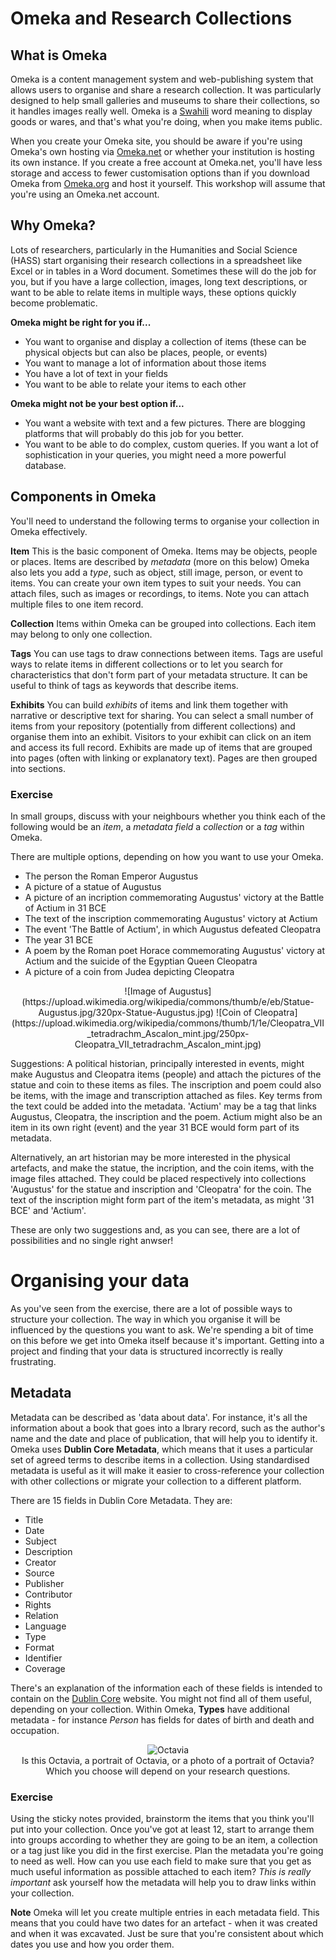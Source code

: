 # Omeka and Research Collections

## What is Omeka

Omeka is a content management system and web-publishing system that allows users to organise and share a research collection.
It was particularly designed to help small galleries and museums to share their collections, so it handles images really well.
Omeka is a [Swahili](http://swahili_english.enacademic.com/11461/omeka) word meaning to display goods or wares, and that's what you're doing, when you make items public.

When you create your Omeka site, you should be aware if you're using Omeka's own hosting via [Omeka.net](omeka.net) or whether your institution is hosting its own instance.
If you create a free account at Omeka.net, you'll have less storage and access to fewer customisation options than if you download
Omeka from [Omeka.org](omeka.org) and host it yourself. This workshop will assume that you're using an Omeka.net account.

## Why Omeka?
Lots of researchers, particularly in the Humanities and Social Science (HASS) start organising their research collections in a 
spreadsheet like Excel or in tables in a Word document. Sometimes these will do the job for you, but if you have a large collection,
images, long text descriptions, or want to be able to relate items in multiple ways, these options quickly become problematic. 

**Omeka might be right for you if...**
* You want to organise and display a collection of items (these can be physical objects but can also be places, people, or events)
* You want to manage a lot of information about those items
* You have a lot of text in your fields
* You want to be able to relate your items to each other

**Omeka might not be your best option if...**
* You want a website with text and a few pictures. There are blogging platforms that will probably do this job for you better.
* You want to be able to do complex, custom queries. If you want a lot of sophistication in your queries, you might need a more powerful database.

## Components in Omeka
You'll need to understand the following terms to organise your collection in Omeka effectively.

**Item** This is the basic component of Omeka. Items may be objects, people or places. Items are described by *metadata* (more on this below) 
Omeka also lets you add a *type*, such as object, still image, person, or event to items. You can create your own item types to suit your needs.
You can attach files, such as images or recordings, to items. Note you can attach multiple files to one item record.

**Collection** Items within Omeka can be grouped into collections. Each item may belong to only one collection.

**Tags** You can use tags to draw connections between items. Tags are useful ways to relate items in different collections or to let you search for characteristics that don't form part of your metadata structure. It can be useful to think of tags as keywords that describe items.

**Exhibits** You can build *exhibits* of items and link them together with narrative or descriptive text for sharing.
You can select a small number of items from your repository (potentially from different collections) and organise them into an exhibit.
Visitors to your exhibit can click on an item and access its full record. Exhibits are made up of items that are grouped into pages (often with linking or explanatory text). Pages are then grouped into sections.

### Exercise
In small groups, discuss with your neighbours whether you think each of the following would be an *item*, a *metadata field* a *collection* or a *tag* within Omeka.

There are multiple options, depending on how you want to use your Omeka. 

* The person the Roman Emperor Augustus
* A picture of a statue of Augustus
* A picture of an incription commemorating Augustus' victory at the Battle of Actium in 31 BCE
* The text of the inscription commemorating Augustus' victory at Actium
* The event 'The Battle of Actium', in which Augustus defeated Cleopatra
* The year 31 BCE
* A poem by the Roman poet Horace commemorating Augustus' victory at Actium and the suicide of the Egyptian Queen Cleopatra
* A picture of a coin from Judea depicting Cleopatra
<div align="center"> 
![Image of Augustus](https://upload.wikimedia.org/wikipedia/commons/thumb/e/eb/Statue-Augustus.jpg/320px-Statue-Augustus.jpg) ![Coin of Cleopatra](https://upload.wikimedia.org/wikipedia/commons/thumb/1/1e/Cleopatra_VII_tetradrachm_Ascalon_mint.jpg/250px-Cleopatra_VII_tetradrachm_Ascalon_mint.jpg)</div>

Suggestions: A political historian, principally interested in events, might make Augustus and Cleopatra items (people) and attach the pictures of the statue and coin to these items as files.
The inscription and poem could also be items, with the image and transcription attached as files. Key terms from the text could be added into the metadata.
'Actium' may be a tag that links Augustus, Cleopatra, the inscription and the poem. Actium might also be an item in its own right (event) and the year 31 BCE would form part of its metadata.

Alternatively, an art historian may be more interested in the physical artefacts, and make the statue, the incription, and the coin items, with the image files attached.
They could be placed respectively into collections 'Augustus' for the statue and inscription and 'Cleopatra' for the coin.
The text of the inscription might form part of the item's metadata, as might '31 BCE' and 'Actium'.    

These are only two suggestions and, as you can see, there are a lot of possibilities and no single right anwser!

# Organising your data

As you've seen from the exercise, there are a lot of possible ways to structure your collection. The way in which you organise it will be influenced by the questions you want to ask. We're spending a bit of time on this before we get into Omeka itself because it's important. Getting into a project and finding that your data is structured incorrectly is really frustrating.

## Metadata

Metadata can be described as 'data about data'. For instance, it's all the information about a book that goes into a lbrary record, such as the author's name and the date and place of publication, that will help you to identify it. Omeka uses **Dublin Core Metadata**, which means that it uses a particular set of agreed terms to describe items in a collection. Using standardised metadata is useful as it will make it easier to cross-reference your collection with other collections or migrate your collection to a different platform.

There are 15 fields in Dublin Core Metadata. They are:
* Title
* Date
* Subject
* Description
* Creator
* Source
* Publisher
* Contributor
* Rights
* Relation
* Language
* Type
* Format
* Identifier
* Coverage

There's an explanation of the information each of these fields is intended to contain on the [Dublin Core](http://dublincore.org/documents/dces) website. You might not find all of them useful, depending on your collection. Within Omeka, **Types** have additional metadata - for instance *Person* has fields for dates of birth and death and occupation.

<div align="center"> 
<img src="http://upload.wikimedia.org/wikipedia/commons/thumb/7/71/8106_-_Roma_-_Ara_Pacis_-_Ottavia_Minore_-_Foto_Giovanni_Dall%27Orto_-_30-Mar-2008.jpg/308px-8106_-_Roma_-_Ara_Pacis_-_Ottavia_Minore_-_Foto_Giovanni_Dall%27Orto_-_30-Mar-2008.jpg" alt="Octavia"/>
</br>Is this Octavia, a portrait of Octavia, or a photo of a portrait of Octavia? Which you choose will depend on your research questions. </div>

### Exercise
Using the sticky notes provided, brainstorm the items that you think you'll put into your collection. Once you've got at least 12, start to arrange them into groups according to whether they are going to be an item, a collection or a tag just like you did in the first exercise. Plan the metadata you're going to need as well. How can you use each field to make sure that you get as much useful information as possible attached to each item? *This is really important* ask yourself how the metadata will help you to draw links within your collection. 

**Note** Omeka will let you create multiple entries in each metadata field. This means that you could have two dates for an artefact - when it was created and when it was excavated. Just be sure that you're consistent about which dates you use and how you order them.
